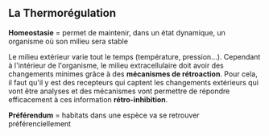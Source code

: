 ## La Thermorégulation

**Homeostasie** = permet de maintenir, dans un état dynamique, un organisme où son milieu sera stable

Le milieu extérieur varie tout le temps (température, pression...). Cependant à l'intérieur de l'organisme, le milieu extracellulaire doit avoir des changements minimes grâce à des **mécanismes de rétroaction**. Pour cela, il faut qu'il y est des recepteurs qui captent les changements extérieurs qui vont être analyses et des mécanismes vont permettre de répondre efficacement à ces information **rétro-inhibition**.

**Préférendum** = habitats dans une espèce va se retrouver préférenciellement






















